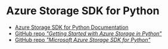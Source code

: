 # Azure Storage SDK for Python

* [Azure Storage SDK for Python Documentation](https://azure-storage.readthedocs.io/index.html)
* [GitHub repo _"Getting Started with Azure Storage in Python"_](https://github.com/Azure-Samples/storage-python-getting-started)
* [GitHub repo _"Microsoft Azure Storage SDK for Python"_](https://github.com/Azure/azure-storage-python)
